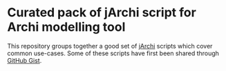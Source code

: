 # Curated pack of jArchi script for Archi modelling tool

This repository groups together a good set of [jArchi](https://github.com/archimatetool/archi-scripting-plugin/wiki) scripts which cover common use-cases. Some of these scripts have first been shared through [GitHub Gist](https://gist.github.com/search?utf8=%E2%9C%93&q=%23jarchi+extension%3Aajs&ref=searchresults).
